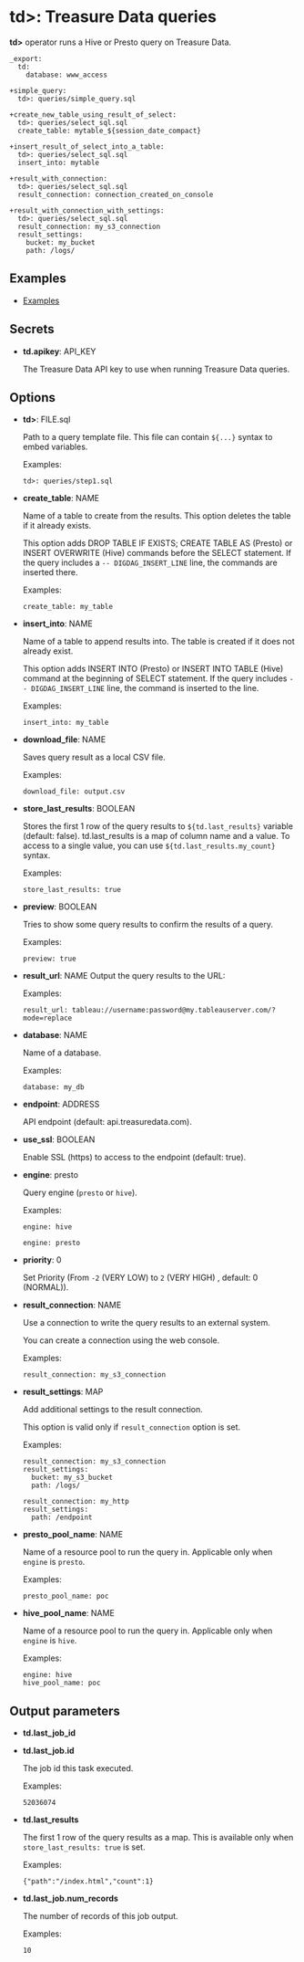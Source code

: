 # td>: Treasure Data queries

**td>** operator runs a Hive or Presto query on Treasure Data.

    _export:
      td:
        database: www_access

    +simple_query:
      td>: queries/simple_query.sql

    +create_new_table_using_result_of_select:
      td>: queries/select_sql.sql
      create_table: mytable_${session_date_compact}

    +insert_result_of_select_into_a_table:
      td>: queries/select_sql.sql
      insert_into: mytable

    +result_with_connection:
      td>: queries/select_sql.sql
      result_connection: connection_created_on_console

    +result_with_connection_with_settings:
      td>: queries/select_sql.sql
      result_connection: my_s3_connection
      result_settings:
        bucket: my_bucket
        path: /logs/

## Examples

  * [Examples](https://github.com/treasure-data/workflow-examples/tree/master/td)

## Secrets

* **td.apikey**: API_KEY

  The Treasure Data API key to use when running Treasure Data queries.

## Options

* **td>**: FILE.sql

  Path to a query template file. This file can contain `${...}` syntax to embed variables.

  Examples:

  ```
  td>: queries/step1.sql
  ```

* **create_table**: NAME

  Name of a table to create from the results. This option deletes the table if it already exists.

  This option adds DROP TABLE IF EXISTS; CREATE TABLE AS (Presto) or INSERT OVERWRITE (Hive) commands before the SELECT statement. If the query includes a `-- DIGDAG_INSERT_LINE` line, the commands are inserted there.

  Examples:

  ```
  create_table: my_table
  ```

* **insert_into**: NAME

  Name of a table to append results into. The table is created if it does not already exist.

  This option adds INSERT INTO (Presto) or INSERT INTO TABLE (Hive) command at the beginning of SELECT statement. If the query includes `-- DIGDAG_INSERT_LINE` line, the command is inserted to the line.

  Examples:

  ```
  insert_into: my_table
  ```

* **download_file**: NAME

  Saves query result as a local CSV file.

  Examples:

  ```
  download_file: output.csv
  ```

* **store_last_results**: BOOLEAN

  Stores the first 1 row of the query results to `${td.last_results}` variable (default: false).
  td.last_results is a map of column name and a value. To access to a single value, you can use `${td.last_results.my_count}` syntax.

  Examples:

  ```
  store_last_results: true
  ```

* **preview**: BOOLEAN

  Tries to show some query results to confirm the results of a query.

  Examples:

  ```
  preview: true
  ```

* **result_url**: NAME
  Output the query results to the URL:

  Examples:

  ```
  result_url: tableau://username:password@my.tableauserver.com/?mode=replace
  ```

* **database**: NAME

  Name of a database.

  Examples:

  ```
  database: my_db
  ```

* **endpoint**: ADDRESS

  API endpoint (default: api.treasuredata.com).

* **use_ssl**: BOOLEAN

  Enable SSL (https) to access to the endpoint (default: true).

* **engine**: presto

  Query engine (`presto` or `hive`).

  Examples:

  ```
  engine: hive
  ```

  ```
  engine: presto
  ```

* **priority**: 0

  Set Priority (From `-2` (VERY LOW) to `2` (VERY HIGH) , default: 0 (NORMAL)).

* **result_connection**: NAME

  Use a connection to write the query results to an external system.

  You can create a connection using the web console.

  Examples:

  ```
  result_connection: my_s3_connection
  ```

* **result_settings**: MAP

  Add additional settings to the result connection.

  This option is valid only if `result_connection` option is set.

  Examples:

  ```
  result_connection: my_s3_connection
  result_settings:
    bucket: my_s3_bucket
    path: /logs/
  ```

  ```
  result_connection: my_http
  result_settings:
    path: /endpoint
  ```

* **presto_pool_name**: NAME

  Name of a resource pool to run the query in.
  Applicable only when ``engine`` is ``presto``.

  Examples:

  ```
  presto_pool_name: poc
  ```

* **hive_pool_name**: NAME

  Name of a resource pool to run the query in.
  Applicable only when ``engine`` is ``hive``.

  Examples:

  ```
  engine: hive
  hive_pool_name: poc
  ```

## Output parameters

* **td.last_job_id**
* **td.last_job.id**

  The job id this task executed.

  Examples:

  ```
  52036074
  ```

* **td.last_results**

  The first 1 row of the query results as a map. This is available only when `store_last_results: true` is set.

  Examples:

  ```
  {"path":"/index.html","count":1}
  ```

* **td.last_job.num_records**

  The number of records of this job output.
 
  Examples:
  
  ```
  10
  ```
